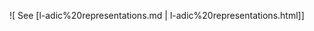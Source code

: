 












![[](../attachments/Hodge%20Tate%20Theory.pdf) See [l-adic%20representations.md | l-adic%20representations.html]]
